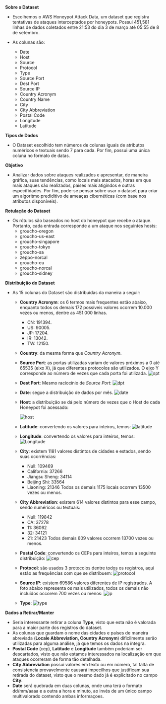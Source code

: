 **Sobre o Dataset**
- Escolhemos o AWS Honeypot Attack Data, um dataset que registra tentativas de ataques interceptados por honeypots. Possui 451,581 linhas de dados coletados entre 21:53 do dia 3 de março até 05:55 de 8 de setembro.

- As colunas são:

  - Date
  - Host
  - Source
  - Protocol
  - Type
  - Source Port
  - Dest Port
  - Source IP
  - Country Acronym
  - Country Name
  - City
  - City Abbreviation
  - Postal Code
  - Longitude
  - Latitude


**Tipos de Dados**
- O Dataset escolhido tem números de colunas iguais de atributos numéricos e textuais sendo 7 para cada. Por fim, possui uma única coluna no formato de datas.

**Objetivo**
- Analizar dados sobre ataques realizados e apresentar, de maneira gráfica, suas tendências, como locais mais atacados, horas em que mais ataques são realizados, países mais atigindos e outras especifidades. Por fim, pode-se pensar sobre usar o dataset para criar um algoritmo prediditivo de ameaças cibernéticas (com base nos atributos disponíveis).

**Rotulação do Dataset**
- Os rótulos são baseados no host do honeypot que recebe o ataque. Portanto, cada entrada corresponde a um ataque nos seguintes hosts:
  - groucho-oregon
  - groucho-us-east
  - groucho-singapore
  - groucho-tokyo
  - groucho-sa
  - zeppo-norcal
  - groucho-eu
  - groucho-norcal
  - groucho-sidney


**Distribuição do Dataset**
- As 15 colunas do Dataset são distribuídas da maneira a seguir:
  - **Country Acronym**: os 6 termos mais frequentes estão abaixo, enquanto todos os demais 172 possíveis valores ocorrem 10.000 vezes ou menos, dentre as 451.000 linhas.
    - CN: 191394.
    - US: 90005.
    - JP: 17204.
    - IR: 13042.
    - TW: 12150.
   
  - **Country**: da mesma forma que _Country Acronym_.
  
  - **Source Port**: as portas utilizadas variam de valores próximos a 0 até 65535 (eixo X), já que diferentes protocolos são utilizados. O eixo Y corresponde ao número de vezes que cada porta foi utilizada.
    ![spt](https://user-images.githubusercontent.com/71611489/109510515-ddc4d900-7a80-11eb-8884-a33892182a01.png)
  
  - **Dest Port**: Mesmo racíocínio de _Source Port_:
    ![dpt](https://user-images.githubusercontent.com/71611489/109511006-65aae300-7a81-11eb-98f7-d92f878d2a6c.png)
    
  - **Date**: segue a distribuição de dados por mês.
    ![date](https://user-images.githubusercontent.com/71611489/109512204-9d665a80-7a82-11eb-9283-6ea56344b468.png)
    
  - **Host**: a distribuição se dá pelo número de vezes que o Host de cada Honeypot foi acessado:
 
    ![host](https://user-images.githubusercontent.com/71611489/109512486-e7e7d700-7a82-11eb-90bf-2294b4a4308c.png)
  
  - **Latitude**: convertendo os valores para inteiros, temos:
    ![latitude](https://user-images.githubusercontent.com/71611489/109512857-4745e700-7a83-11eb-9576-943bbca7ce80.png)
    
  - **Longitude**: convertendo os valores para inteiros, temos:
    ![Longitude](https://user-images.githubusercontent.com/71611489/109513151-912ecd00-7a83-11eb-93d5-64d655318a8c.png)

  - **City**: existem 1181 valores distintos de cidades e estados, sendo suas ocorrências:
    - Null: 109469
    - California: 37266
    - Jiangsu Sheng: 34114
    - Beijing Shi: 33564
    - Liaoning: 21346
    Todos os demais 1175 locais ocorrem 13500 vezes ou menos.

  - **City Abbreviation**: existem 614 valores distintos para esse campo, sendo numéricos ou textuais:
    - Null: 119842
    - CA: 37278
    - 11: 36062
    - 32: 34121
    - 21: 21423
    Todos demais 609 valores ocorrem 13700 vezes ou menos.
    
  - **Postal Code**: convertendo os CEPs para inteiros, temos a seguinte distribuição:
    ![cep](https://user-images.githubusercontent.com/71611489/109517232-cb01d280-7a87-11eb-879c-37d0534a4608.png)
    
  - **Protocol**: são usados 3 protocolos dentre todos os registros, aqui estão as frequências com que se distribuem:
    ![protocol](https://user-images.githubusercontent.com/71611489/109515544-f84d8100-7a85-11eb-99e6-c923fc5c8322.png)
    
  - **Source IP**: existem 69586 valores diferentes de IP registrados. A foto abaixo representa os mais utilizados, todos os demais não incluídos occorem 700 vezes ou menos:
    ![ip](https://user-images.githubusercontent.com/71611489/109516433-f3d59800-7a86-11eb-95cc-37eb265eecb0.png)
    
  - **Type**:
    ![type](https://user-images.githubusercontent.com/71611489/109509697-ef59b100-7a7f-11eb-906a-984661d3297f.png)   
  

**Dados a Retirar/Manter**
- Seria interessante retirar a coluna **Type**, visto que esta não é valorada para a maior parte dos registros do dataset. 
- As colunas que guardam o nome das cidades e países de maneira abreviada (**Locale Abbreviation, Country Acronym**) dificilmente serão utilizadas para alguma análise, já que temos os dados na íntegra. 
- **Postal Code** (cep), **Latitude** e **Longitude** também poderiam ser descartados, visto que não estamos interessados na localização em que ataques ocorreram de forma tão detalhada.
- **City Abbreviation** possui valores em texto ou em número, tal falta de consistencia provavelmente causará impecilhos que justificam sua retirada do dataset, visto que o mesmo dado já é explicitado no campo **City**.
- **Date** será quebrada em duas colunas, onde uma terá o formato dd/mm/aaaa e a outra a hora e minuto, ao invés de um único campo multivalorado contendo ambas informaçoes.
